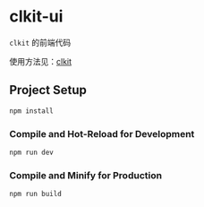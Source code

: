 # clkit-ui

`clkit` 的前端代码

使用方法见：[clkit](https://github.com/cloudlandboy/clkit)



## Project Setup

```sh
npm install
```

### Compile and Hot-Reload for Development

```sh
npm run dev
```

### Compile and Minify for Production

```sh
npm run build
```
